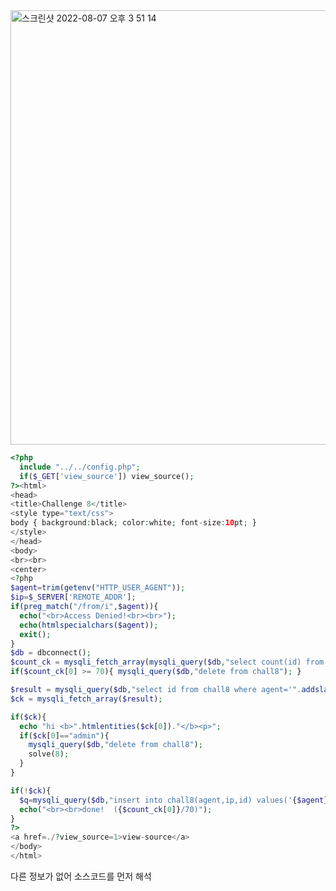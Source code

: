 <img width="695" alt="스크린샷 2022-08-07 오후 3 51 14" src="https://user-images.githubusercontent.com/38747893/183278939-bae5364d-6e0a-48cc-a3d0-dca200d587ca.png">


~~~php
<?php
  include "../../config.php";
  if($_GET['view_source']) view_source();
?><html>
<head>
<title>Challenge 8</title>
<style type="text/css">
body { background:black; color:white; font-size:10pt; }
</style>
</head>
<body>
<br><br>
<center>
<?php
$agent=trim(getenv("HTTP_USER_AGENT"));
$ip=$_SERVER['REMOTE_ADDR'];
if(preg_match("/from/i",$agent)){
  echo("<br>Access Denied!<br><br>");
  echo(htmlspecialchars($agent));
  exit();
}
$db = dbconnect();
$count_ck = mysqli_fetch_array(mysqli_query($db,"select count(id) from chall8"));
if($count_ck[0] >= 70){ mysqli_query($db,"delete from chall8"); }

$result = mysqli_query($db,"select id from chall8 where agent='".addslashes($_SERVER['HTTP_USER_AGENT'])."'");
$ck = mysqli_fetch_array($result);

if($ck){
  echo "hi <b>".htmlentities($ck[0])."</b><p>";
  if($ck[0]=="admin"){
    mysqli_query($db,"delete from chall8");
    solve(8);
  }
}

if(!$ck){
  $q=mysqli_query($db,"insert into chall8(agent,ip,id) values('{$agent}','{$ip}','guest')") or die("query error");
  echo("<br><br>done!  ({$count_ck[0]}/70)");
}
?>
<a href=./?view_source=1>view-source</a>
</body>
</html>
~~~


다른 정보가 없어 소스코드를 먼저 해석

